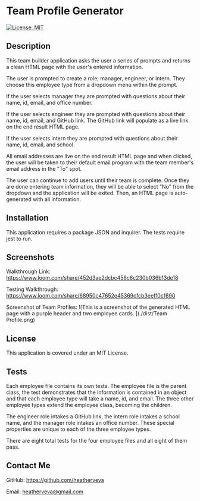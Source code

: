 # Team Profile Generator

[![License: MIT](https://img.shields.io/badge/License-MIT-yellow.svg)](https://opensource.org/licenses/MIT)

## Description

This team builder application asks the user a series of prompts and returns a clean HTML page with the user's entered information.

The user is prompted to create a role; manager, engineer, or intern. They choose this employee type from a dropdown menu within the prompt.

If the user selects manager they are prompted with questions about their name, id, email, and office number.

If the user selects engineer they are prompted with questions about their name, id, email, and GitHub link. The GitHub link will populate as a live link on the end result HTML page.

If the user selects intern they are prompted with questions about their name, id, email, and school.

All email addresses are live on the end result HTML page and when clicked, the user will be taken to their default email program with the team member's email address in the "To" spot.

The user can continue to add users until their team is complete. Once they are done entering team information, they will be able to select "No" from the dropdown and the application will be exited. Then, an HTML page is auto-generated with all information.

## Installation

This application requires a package JSON and inquirer. The tests require jest to run.

## Screenshots

Walkthrough Link: https://www.loom.com/share/452d3ae2dcbc456c8c230b036b13de18

Testing Walkthrough: https://www.loom.com/share/68950c47652e45369cfcb3eeff0cf690

Screenshot of Team Profiles: ![This is a screenshot of the generated HTML page with a purple header and two employee cards. ](./dist/Team Profile.png)

## License

This application is covered under an MIT License.

## Tests

Each employee file contains its own tests. The employee file is the parent class, the test demonstrates that the information is contained in an object and that each employee type will take a name, id, and email. The three other employee types extend the employee class, becoming the children.

The engineer role intakes a GitHub link, the intern role intakes a school name, and the manager role intakes an office number. These special properties are unique to each of the three employee types.

There are eight total tests for the four employee files and all eight of them pass.

## Contact Me

GitHub: https://github.com/heatherveva

Email: heatherveva@gmail.com
